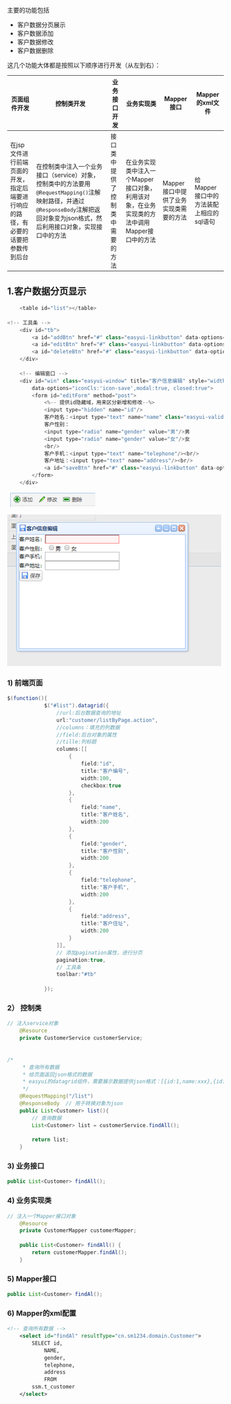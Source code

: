 主要的功能包括

* 客户数据分页展示
* 客户数据添加
* 客户数据修改
* 客户数据删除

这几个功能大体都是按照以下顺序进行开发（从左到右）：

| 页面组件开发                                                 | 控制类开发                                                   | 业务接口开发                     | 业务实现类                                                   | Mapper接口                             | Mapper的xml文件                         |
| ------------------------------------------------------------ | ------------------------------------------------------------ | -------------------------------- | ------------------------------------------------------------ | -------------------------------------- | --------------------------------------- |
| 在jsp文件进行前端页面的开发，指定后端要进行响应的路径，有必要的话要把参数传到后台 | 在控制类中注入一个业务接口（service）对象，控制类中的方法要用`@RequestMapping()`注解映射路径，并通过`@ResponseBody`注解把返回对象变为json格式，然后利用接口对象，实现接口中的方法 | 接口类中提供了控制类中需要的方法 | 在业务实现类中注入一个Mapper接口对象，利用该对象，在业务实现类的方法中调用Mapper接口中的方法 | Mapper接口中提供了业务实现类需要的方法 | 给Mapper接口中的方法装配上相应的sql语句 |



1.客户数据分页显示
---

```java
	<table id="list"></table> 

<!-- 工具条 -->
  	<div id="tb">
  		<a id="addBtn" href="#" class="easyui-linkbutton" data-options="iconCls:'icon-add',plain:true">添加</a>
  		<a id="editBtn" href="#" class="easyui-linkbutton" data-options="iconCls:'icon-edit',plain:true">修改</a>
  		<a id="deleteBtn" href="#" class="easyui-linkbutton" data-options="iconCls:'icon-remove',plain:true">删除</a>
  	</div>
  	
  	<!-- 编辑窗口 -->
  	<div id="win" class="easyui-window" title="客户信息编辑" style="width:400px;height:300px"
  		data-options="iconCls:'icon-save',modal:true, closed:true">
  		<form id="editForm" method="post">
  			<%-- 提供id隐藏域，用来区分新增和修改--%>
  			<input type="hidden" name="id"/>
  			客户姓名：<input type="text" name="name" class="easyui-validatebox" data-options="required:true"/><br/>
		   	客户性别：
		   	<input type="radio" name="gender" value="男"/>男
		   	<input type="radio" name="gender" value="女"/>女
		   	<br/>
		   	客户手机：<input type="text" name="telephone"/><br/>
		   	客户地址：<input type="text" name="address"/><br/>
		   	<a id="saveBtn" href="#" class="easyui-linkbutton" data-options="iconCls:'icon-save'">保存</a>
  		</form>
  	</div>
```

![工具条](./工具栏.PNG)

![编辑窗口](./编辑框.PNG)



### 1) 前端页面

```java
$(function(){
  			$("#list").datagrid({
  				//url:后台数据查询的地址
  				url:"customer/listByPage.action",
  				//columns：填充的列数据
  				//field:后台对象的属性
  				//tille:列标题
  				columns:[[
  					{
  						field:"id",
  						title:"客户编号",
  						width:100,
  						checkbox:true
  					},
  					{
  						field:"name",
  						title:"客户姓名",
  						width:200
  					},
  					{
  						field:"gender",
  						title:"客户性别",
  						width:200
  					},
  					{
  						field:"telephone",
  						title:"客户手机",
  						width:200
  					},
  					{
  						field:"address",
  						title:"客户住址",
  						width:200
  					}
  				]],
  				// 添加pagination属性，进行分页
  				pagination:true,
  				// 工具条
  				toolbar:"#tb"
  				
  			});
```

### 2） 控制类

```java
// 注入service对象
	@Resource
	private CustomerService customerService;


/*
	 * 查询所有数据
	 * 给页面返回json格式的数据
	 * easyui的datagrid组件，需要展示数据提供json格式：[{id:1,name:xxx},{id:2,name:xxx}]
	 */
	@RequestMapping("/list")
	@ResponseBody  // 用于转换对象为json
	public List<Customer> list(){
		// 查询数据
		List<Customer> list = customerService.findAll();
		
		return list;
	}
```

### 3) 业务接口

```java
public List<Customer> findAll();
```

### 4)  业务实现类

```java
// 注入一个Mapper接口对象
	@Resource
	private CustomerMapper customerMapper;
	
	public List<Customer> findAll() {
		return customerMapper.findAl();
	}
```

### 5) Mapper接口

```java
public List<Customer> findAl();
```

### 6) Mapper的xml配置

```xml
<!-- 查询所有数据 -->
	<select id="findAl" resultType="cn.sm1234.domain.Customer">
		SELECT id,
			NAME,
			gender,
			telephone,
			address
			FROM
		ssm.t_customer
	</select>
```

